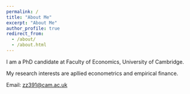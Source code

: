```yaml
---
permalink: /
title: "About Me"
excerpt: "About Me"
author_profile: true
redirect_from: 
  - /about/
  - /about.html
---
```


I am a PhD candidate at Faculty of Economics, University of Cambridge.

<!-- I received my PhD from xx in xx.-->

My research interests are apllied econometrics and empirical finance.

Email: [zz391@cam.ac.uk](mailto:zz391@cam.ac.uk)
